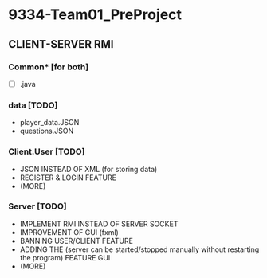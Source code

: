 # 9334-Team01_PreProject

## CLIENT-SERVER RMI

### Common* [for both]
- [ ] .java

### data [TODO]
- player_data.JSON
- questions.JSON

### Client.User [TODO]
- JSON INSTEAD OF XML (for storing data)
- REGISTER & LOGIN FEATURE
- (MORE)

### Server [TODO]
- IMPLEMENT RMI INSTEAD OF SERVER SOCKET
- IMPROVEMENT OF GUI (fxml)
- BANNING USER/CLIENT FEATURE
- ADDING THE (server can be started/stopped manually without restarting the program) FEATURE GUI
- (MORE)
